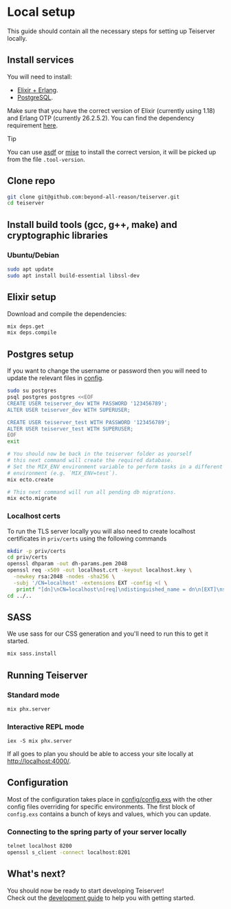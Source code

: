 # Local setup
This guide should contain all the necessary steps for setting up Teiserver locally.

## Install services
You will need to install:
- [Elixir + Erlang](https://elixir-lang.org/install.html).
- [PostgreSQL](https://www.postgresql.org/download).

Make sure that you have the correct version of Elixir (currently using 1.18) and Erlang OTP (currently 26.2.5.2). You can find the dependency requirement [here](https://github.com/beyond-all-reason/teiserver/blob/master/mix.exs#L8).

> [!TIP]
> You can use [asdf](https://github.com/asdf-vm/asdf) or [mise](https://mise.jdx.dev/dev-tools/) to install the correct version, it will be picked up from the file `.tool-version`.


## Clone repo
```bash
git clone git@github.com:beyond-all-reason/teiserver.git
cd teiserver
```

## Install build tools (gcc, g++, make) and cryptographic libraries
### Ubuntu/Debian
```bash
sudo apt update
sudo apt install build-essential libssl-dev
```

## Elixir setup
Download and compile the dependencies:
```bash
mix deps.get
mix deps.compile
```

## Postgres setup
If you want to change the username or password then you will need to update the relevant files in [config](/config).
```bash
sudo su postgres
psql postgres postgres <<EOF
CREATE USER teiserver_dev WITH PASSWORD '123456789';
ALTER USER teiserver_dev WITH SUPERUSER;

CREATE USER teiserver_test WITH PASSWORD '123456789';
ALTER USER teiserver_test WITH SUPERUSER;
EOF
exit

# You should now be back in the teiserver folder as yourself
# this next command will create the required database.
# Set the MIX_ENV environment variable to perform tasks in a different mix
# environment (e.g. `MIX_ENV=test`).
mix ecto.create

# This next command will run all pending db migrations.
mix ecto.migrate
```

### Localhost certs
To run the TLS server locally you will also need to create localhost certificates in `priv/certs` using the following commands

```bash
mkdir -p priv/certs
cd priv/certs
openssl dhparam -out dh-params.pem 2048
openssl req -x509 -out localhost.crt -keyout localhost.key \
  -newkey rsa:2048 -nodes -sha256 \
  -subj '/CN=localhost' -extensions EXT -config <( \
   printf "[dn]\nCN=localhost\n[req]\ndistinguished_name = dn\n[EXT]\nsubjectAltName=DNS:localhost\nkeyUsage=digitalSignature\nextendedKeyUsage=serverAuth")
cd ../..
```

## SASS
We use sass for our CSS generation and you'll need to run this to get it started.
```bash
mix sass.install
```

## Running Teiserver
### Standard mode
```bash
mix phx.server
```

### Interactive REPL mode
```
iex -S mix phx.server
```
If all goes to plan you should be able to access your site locally at [http://localhost:4000/](http://localhost:4000/).

## Configuration
Most of the configuration takes place in [config/config.exs](config/config.exs) with the other config files overriding for specific environments. The first block of `config.exs` contains a bunch of keys and values, which you can update.

### Connecting to the spring party of your server locally
```bash
telnet localhost 8200
openssl s_client -connect localhost:8201
```

## What's next?
You should now be ready to start developing Teiserver!<br> Check out the [development guide](/documents/guides/development.md) to help you with getting started.
